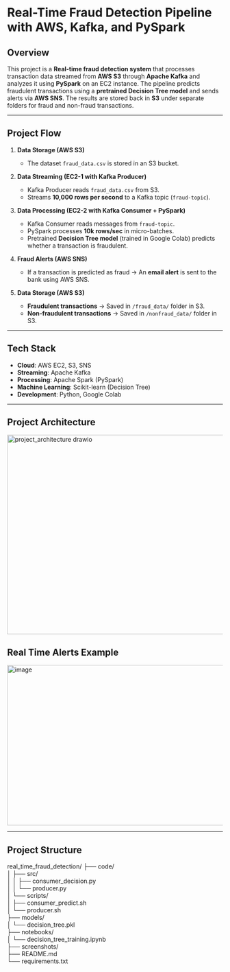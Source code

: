 # Real-Time Fraud Detection Pipeline with AWS, Kafka, and PySpark  

## Overview  
This project is a **Real-time fraud detection system** that processes transaction data streamed from **AWS S3** through **Apache Kafka** and analyzes it using **PySpark** on an EC2 instance. The pipeline predicts fraudulent transactions using a **pretrained Decision Tree model** and sends alerts via **AWS SNS**. The results are stored back in **S3** under separate folders for fraud and non-fraud transactions.  

---

## Project Flow  

1. **Data Storage (AWS S3)**  
   - The dataset `fraud_data.csv` is stored in an S3 bucket.  

2. **Data Streaming (EC2-1 with Kafka Producer)**  
   - Kafka Producer reads `fraud_data.csv` from S3.  
   - Streams **10,000 rows per second** to a Kafka topic (`fraud-topic`).  

3. **Data Processing (EC2-2 with Kafka Consumer + PySpark)**  
   - Kafka Consumer reads messages from `fraud-topic`.  
   - PySpark processes **10k rows/sec** in micro-batches.  
   - Pretrained **Decision Tree model** (trained in Google Colab) predicts whether a transaction is fraudulent.  

4. **Fraud Alerts (AWS SNS)**  
   - If a transaction is predicted as fraud → An **email alert** is sent to the bank using AWS SNS.  

5. **Data Storage (AWS S3)**  
   - **Fraudulent transactions** → Saved in `/fraud_data/` folder in S3.  
   - **Non-fraudulent transactions** → Saved in `/nonfraud_data/` folder in S3.  

---

## Tech Stack  

- **Cloud**: AWS EC2, S3, SNS  
- **Streaming**: Apache Kafka  
- **Processing**: Apache Spark (PySpark)  
- **Machine Learning**: Scikit-learn (Decision Tree)  
- **Development**: Python, Google Colab  

---

## Project Architecture  

<img width="827" height="465" alt="project_architecture drawio" src="https://github.com/user-attachments/assets/e9b862a8-1ef4-4ca3-b810-028bcb4f68cd" />

## Real Time Alerts Example
<img width="593" height="374" alt="image" src="https://github.com/user-attachments/assets/2f387223-1cf6-4f15-877d-32e7246f6b1b" />

---

## Project Structure

real_time_fraud_detection/
├── code/                      
│   ├── src/                  
│   │   ├── consumer_decision.py  
│   │   └── producer.py           
│   └── scripts/              
│       ├── consumer_predict.sh    
│       └── producer.sh            
├── models/                    
│   └── decision_tree.pkl          
├── notebooks/                 
│   └── decision_tree_training.ipynb  
├── screenshots/               
├── README.md                 
└── requirements.txt         
